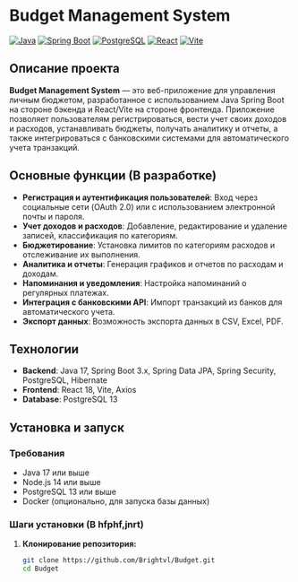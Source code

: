 # Budget Management System

[![Java](https://img.shields.io/badge/Java-17-blue.svg)](https://www.oracle.com/java/)
[![Spring Boot](https://img.shields.io/badge/Spring%20Boot-3.x-green.svg)](https://spring.io/projects/spring-boot)
[![PostgreSQL](https://img.shields.io/badge/PostgreSQL-13-blue.svg)](https://www.postgresql.org/)
[![React](https://img.shields.io/badge/React-18-blue.svg)](https://reactjs.org/)
[![Vite](https://img.shields.io/badge/Vite-4.0.0-yellow.svg)](https://vitejs.dev/)

## Описание проекта

**Budget Management System** — это веб-приложение для управления личным бюджетом, разработанное с использованием Java Spring Boot на стороне бэкенда и React/Vite на стороне фронтенда. Приложение позволяет пользователям регистрироваться, вести учет своих доходов и расходов, устанавливать бюджеты, получать аналитику и отчеты, а также интегрироваться с банковскими системами для автоматического учета транзакций.

## Основные функции (В разработке)

- **Регистрация и аутентификация пользователей**: Вход через социальные сети (OAuth 2.0) или с использованием электронной почты и пароля.
- **Учет доходов и расходов**: Добавление, редактирование и удаление записей, классификация по категориям.
- **Бюджетирование**: Установка лимитов по категориям расходов и отслеживание их выполнения.
- **Аналитика и отчеты**: Генерация графиков и отчетов по расходам и доходам.
- **Напоминания и уведомления**: Настройка напоминаний о регулярных платежах.
- **Интеграция с банковскими API**: Импорт транзакций из банков для автоматического учета.
- **Экспорт данных**: Возможность экспорта данных в CSV, Excel, PDF.

## Технологии

- **Backend**: Java 17, Spring Boot 3.x, Spring Data JPA, Spring Security, PostgreSQL, Hibernate
- **Frontend**: React 18, Vite, Axios
- **Database**: PostgreSQL 13

## Установка и запуск

### Требования

- Java 17 или выше
- Node.js 14 или выше
- PostgreSQL 13 или выше
- Docker (опционально, для запуска базы данных)

### Шаги установки (В hfphf,jnrt)

1. **Клонирование репозитория:**

   ```bash
   git clone https://github.com/Brightvl/Budget.git
   cd Budget
